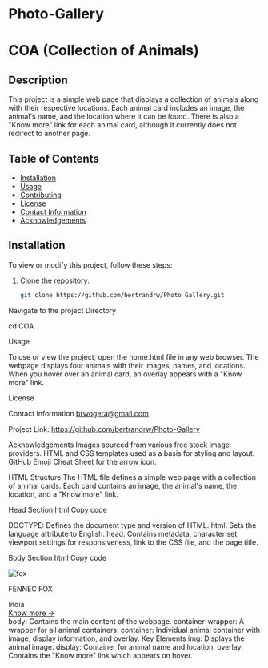 # Photo-Gallery
# COA (Collection of Animals)

## Description
This project is a simple web page that displays a collection of animals along with their respective locations. Each animal card includes an image, the animal's name, and the location where it can be found. There is also a "Know more" link for each animal card, although it currently does not redirect to another page.

## Table of Contents

- [Installation](#installation)
- [Usage](#usage)
- [Contributing](#contributing)
- [License](#license)
- [Contact Information](#contact-information)
- [Acknowledgements](#acknowledgements)

## Installation
To view or modify this project, follow these steps:

1. Clone the repository:
   ```sh
   git clone https://github.com/bertrandrw/Photo Gallery.git

Navigate to the project Directory


   cd COA


   
Usage


To use or view the project, open the home.html file in any web browser. The webpage displays four animals with their images, names, and locations. When you hover over an animal card, an overlay appears with a "Know more" link.


License


Contact Information
brwogera@gmail.com

Project Link: https://github.com/bertrandrw/Photo-Gallery

Acknowledgements
Images sourced from various free stock image providers.
HTML and CSS templates used as a basis for styling and layout.
GitHub Emoji Cheat Sheet for the arrow icon.


HTML Structure
The HTML file defines a simple web page with a collection of animal cards. Each card contains an image, the animal's name, the location, and a "Know more" link.

Head Section
html
Copy code
<!DOCTYPE html>
<html lang="en">
<head>
    <meta charset="UTF-8">
    <meta name="viewport" content="width=device-width, initial-scale=1.0">
    <link rel="stylesheet" href="style.css">
    <title>COA</title>
</head>

DOCTYPE: Defines the document type and version of HTML.
html: Sets the language attribute to English.
head: Contains metadata, character set, viewport settings for responsiveness, link to the CSS file, and the page title.


Body Section
html
Copy code
<body>
    <div class="container-wrapper">
        <!-- Individual Animal Container -->
        <div class="container">
            <img src="Fox.jpg" alt="fox" class="image">
            <div class="display">
                <div class="display1">
                    <p>FENNEC FOX</p>
                </div>
                <div class="display2">
                    <span>India</span>
                </div>
            </div>
            <div class="overlay">
                <a href="#">Know more <span class="arrow">&rarr;</span></a>
            </div>
        </div>
        <!-- Repeat similar structure for other animals -->
    </div>
</body>
</html>
body: Contains the main content of the webpage.
container-wrapper: A wrapper for all animal containers.
container: Individual animal container with image, display information, and overlay.
Key Elements
img: Displays the animal image.
display: Container for animal name and location.
overlay: Contains the "Know more" link which appears on hover.
